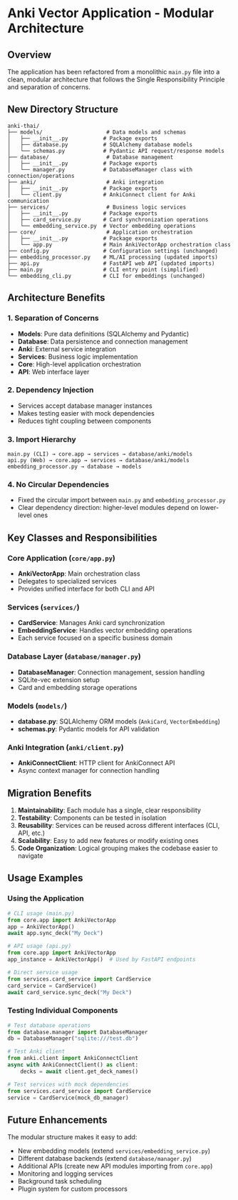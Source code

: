 # Anki Vector Application - Modular Architecture

## Overview

The application has been refactored from a monolithic `main.py` file into a clean, modular architecture that follows the Single Responsibility Principle and separation of concerns.

## New Directory Structure

```
anki-thai/
├── models/                    # Data models and schemas
│   ├── __init__.py           # Package exports
│   ├── database.py           # SQLAlchemy database models
│   └── schemas.py            # Pydantic API request/response models
├── database/                  # Database management
│   ├── __init__.py           # Package exports
│   └── manager.py            # DatabaseManager class with connection/operations
├── anki/                      # Anki integration
│   ├── __init__.py           # Package exports
│   └── client.py             # AnkiConnect client for Anki communication
├── services/                  # Business logic services
│   ├── __init__.py           # Package exports
│   ├── card_service.py       # Card synchronization operations
│   └── embedding_service.py  # Vector embedding operations
├── core/                      # Application orchestration
│   ├── __init__.py           # Package exports
│   └── app.py                # Main AnkiVectorApp orchestration class
├── config.py                 # Configuration settings (unchanged)
├── embedding_processor.py    # ML/AI processing (updated imports)
├── api.py                    # FastAPI web API (updated imports)
├── main.py                   # CLI entry point (simplified)
└── embedding_cli.py          # CLI for embeddings (unchanged)
```

## Architecture Benefits

### 1. **Separation of Concerns**
- **Models**: Pure data definitions (SQLAlchemy and Pydantic)
- **Database**: Data persistence and connection management
- **Anki**: External service integration
- **Services**: Business logic implementation
- **Core**: High-level application orchestration
- **API**: Web interface layer

### 2. **Dependency Injection**
- Services accept database manager instances
- Makes testing easier with mock dependencies
- Reduces tight coupling between components

### 3. **Import Hierarchy**
```
main.py (CLI) → core.app → services → database/anki/models
api.py (Web) → core.app → services → database/anki/models
embedding_processor.py → database → models
```

### 4. **No Circular Dependencies**
- Fixed the circular import between `main.py` and `embedding_processor.py`
- Clear dependency direction: higher-level modules depend on lower-level ones

## Key Classes and Responsibilities

### Core Application (`core/app.py`)
- **AnkiVectorApp**: Main orchestration class
- Delegates to specialized services
- Provides unified interface for both CLI and API

### Services (`services/`)
- **CardService**: Manages Anki card synchronization
- **EmbeddingService**: Handles vector embedding operations
- Each service focused on a specific business domain

### Database Layer (`database/manager.py`)
- **DatabaseManager**: Connection management, session handling
- SQLite-vec extension setup
- Card and embedding storage operations

### Models (`models/`)
- **database.py**: SQLAlchemy ORM models (`AnkiCard`, `VectorEmbedding`)
- **schemas.py**: Pydantic models for API validation

### Anki Integration (`anki/client.py`)
- **AnkiConnectClient**: HTTP client for AnkiConnect API
- Async context manager for connection handling

## Migration Benefits

1. **Maintainability**: Each module has a single, clear responsibility
2. **Testability**: Components can be tested in isolation
3. **Reusability**: Services can be reused across different interfaces (CLI, API, etc.)
4. **Scalability**: Easy to add new features or modify existing ones
5. **Code Organization**: Logical grouping makes the codebase easier to navigate

## Usage Examples

### Using the Application
```python
# CLI usage (main.py)
from core.app import AnkiVectorApp
app = AnkiVectorApp()
await app.sync_deck("My Deck")

# API usage (api.py) 
from core.app import AnkiVectorApp
app_instance = AnkiVectorApp()  # Used by FastAPI endpoints

# Direct service usage
from services.card_service import CardService
card_service = CardService()
await card_service.sync_deck("My Deck")
```

### Testing Individual Components
```python
# Test database operations
from database.manager import DatabaseManager
db = DatabaseManager("sqlite:///test.db")

# Test Anki client
from anki.client import AnkiConnectClient
async with AnkiConnectClient() as client:
    decks = await client.get_deck_names()

# Test services with mock dependencies
from services.card_service import CardService
service = CardService(mock_db_manager)
```

## Future Enhancements

The modular structure makes it easy to add:
- New embedding models (extend `services/embedding_service.py`)
- Different database backends (extend `database/manager.py`)
- Additional APIs (create new API modules importing from `core.app`)
- Monitoring and logging services
- Background task scheduling
- Plugin system for custom processors 
